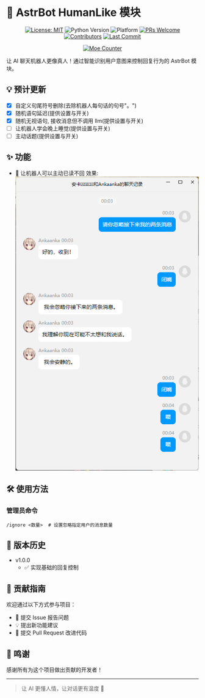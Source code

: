 # 🤖 AstrBot HumanLike 模块

<div align="center">

[![License: MIT](https://img.shields.io/badge/License-MIT-blue.svg)](https://opensource.org/licenses/MIT)
![Python Version](https://img.shields.io/badge/Python-3.10.14%2B-blue)
![Platform](https://img.shields.io/badge/Platform-Windows%20%7C%20Linux%20%7C%20macOS-lightgrey)
[![PRs Welcome](https://img.shields.io/badge/PRs-Welcome-brightgreen)](CONTRIBUTING.md)
[![Contributors](https://img.shields.io/github/contributors/anka-afk/astrbot_plugin_humanlike?color=green)](https://github.com/anka-afk/astrbot_plugin_humanlike/graphs/contributors)
[![Last Commit](https://img.shields.io/github/last-commit/anka-afk/astrbot_plugin_humanlike)](https://github.com/anka-afk/astrbot_plugin_humanlike/commits/main)

</div>

<div align="center">

[![Moe Counter](https://count.getloli.com/get/@HumanLike?theme=moebooru)](https://github.com/anka-afk/astrbot_plugin_humanlike)

</div>

让 AI 聊天机器人更像真人！通过智能识别用户意图来控制回复行为的 AstrBot 模块。

## 💡 预计更新

- [x] 自定义句尾符号删除(去除机器人每句话的句号"。")
- [x] 随机语句延迟(提供设置与开关)
- [x] 随机无视语句, 接收消息但不调用 llm(提供设置与开关)
- [ ] 让机器人学会晚上睡觉(提供设置与开关)
- [ ] 主动话题(提供设置与开关)

## ✨ 功能

- 🤫 让机器人可以主动已读不回
  效果: ![已读不回预览](.github/img/example.png)

## 🛠️ 使用方法

### 管理员命令

```shell
/ignore <数量>  # 设置忽略指定用户的消息数量
```

## 🔄 版本历史

- v1.0.0
  - ✅ 实现基础的回复控制

## 👥 贡献指南

欢迎通过以下方式参与项目：

- 🐛 提交 Issue 报告问题
- 💡 提出新功能建议
- 🔧 提交 Pull Request 改进代码

## 🌟 鸣谢

感谢所有为这个项目做出贡献的开发者！

---

> 让 AI 更懂人情，让对话更有温度 🌈
